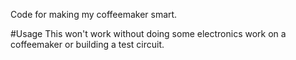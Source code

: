Code for making my coffeemaker smart.

#Usage
This won't work without doing some electronics work on a coffeemaker or
building a test circuit.
